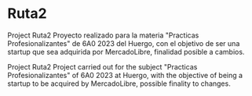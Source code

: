 # Ruta2
Project Ruta2 Proyecto realizado para la materia "Practicas Profesionalizantes" de 6A0 2023 del Huergo, con el objetivo de ser una startup que sea adquirida por MercadoLibre, finalidad posible a cambios.

Project Ruta2 Project carried out for the subject "Practicas Profesionalizantes" of 6A0 2023 at Huergo, with the objective of being a startup to be acquired by MercadoLibre, possible finality to changes.
